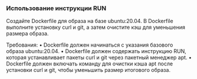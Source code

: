 
### Использование инструкции RUN

Создайте Dockerfile для образа на базе ubuntu:20.04. В Dockerfile выполните установку curl и git, а затем очистите кэш для уменьшения размера образа.

Требования:
•	Dockerfile должен начинаться с указания базового образа ubuntu:20.04.
•	Dockerfile должен содержать инструкцию RUN, которая устанавливает пакеты curl и git через пакетный менеджер apt.
•	Dockerfile должен включать команду для очистки кэша apt после установки curl и git, чтобы уменьшить размер итогового образа.